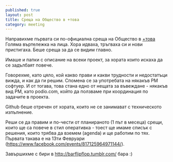 ```yaml
---
published: true
layout: post
title: Среща на Общество в +това
category: meeting
---
```


Направихме първата си по-официална среща на Общество в [+това](http://plustova.com/ "+това")
Голяма въртележка на лица. Хора идваха, тръгваха си и нови пристигаха. Беше среща за да се видим главно. 

Имаше и папки с описание на всеки проект, за хората които искаха да се задълбаят повече. 

Говорехме, като цяло, кой какво прави и какви трудности и недостатъци вижда, и как да ги решим. Спомена се за употребата на някакъв PM софтуер. И от тогава, това стана едно от нещата за въвеждане - някакъв вид PM, като podio.com, който да ползваме при координация по задачите в проекта.

Github беше отречен от хората, които не се занимават с техническото изпълнение.

Реши се да правим и по-чести от планираното (1 път в месеца) срещи, които ще са повече в стил оперативка - тоест ще имаме списък с решения, които трябва да вземем (agenda) и ще работим по тях. Първата такава е на 13ти Февруари (https://www.facebook.com/events/817125964971144/).

Завършихме с бири в <http://barflipflop.tumblr.com/> бара :)
